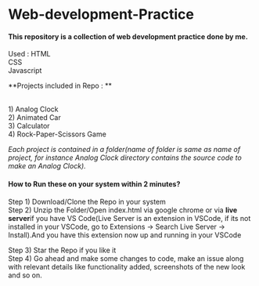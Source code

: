 # Web-development-Practice

#### This repository is a collection of web development practice done by me. <br>
Used : HTML<br>
       CSS<br>
       Javascript<br>
       
**Projects included in Repo : **

<br>
1) Analog Clock <br>
2) Animated Car<br>
3) Calculator<br>
4) Rock-Paper-Scissors Game<br>

*Each project is contained in a folder(name of folder is same as name of project, for instance Analog Clock directory contains the source code to make an Analog Clock).*<br>
  
#### How to Run these on your system within 2 minutes? <br>

Step 1) Download/Clone the Repo in your system<br>
Step 2) Unzip the Folder/Open index.html via google chrome or via **live server**if you have VS Code(Live Server is an extension in VSCode, if its not installed in your VSCode, go to
Extensions -> Search Live Server -> Install).And you have this extension now up and running in your VSCode<br>

Step 3) Star the Repo if you like it<br>
Step 4) Go ahead and make some changes to code, make an issue along with relevant details like functionality added, screenshots of the new look and so on.<br>
